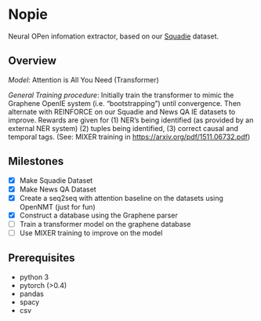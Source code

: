 # Nopie

Neural OPen infomation extractor, based on our [Squadie](https://github.com/NPCai/Squadie) dataset.

## Overview

*Model*: Attention is All You Need (Transformer)

*General Training procedure*: Initially train the transformer to mimic the Graphene OpenIE system (i.e. “bootstrapping”) until convergence. Then alternate with REINFORCE on our Squadie and News QA IE datasets to improve. Rewards are given for (1) NER’s being identified (as provided by an external NER system) (2) tuples being identified, (3) correct causal and temporal tags. (See: MIXER training in https://arxiv.org/pdf/1511.06732.pdf)

## Milestones

- [x] Make Squadie Dataset
- [x] Make News QA Dataset
- [x] Create a seq2seq with attention baseline on the datasets using OpenNMT (just for fun)
- [x] Construct a database using the Graphene parser
- [ ] Train a transformer model on the graphene database
- [ ] Use MIXER training to improve on the model

## Prerequisites

* python 3
* pytorch (>0.4)
* pandas
* spacy
* csv
